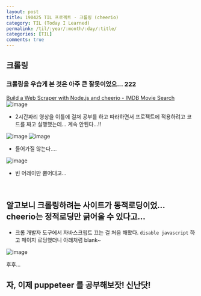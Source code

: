 ```yaml
---
layout: post
title: 190425 TIL 프로젝트 - 크롤링 (cheerio)
category: TIL (Today I Learned)
permalink: /til/:year/:month/:day/:title/
categories: [TIL]
comments: true
---
```


## **크롤링**

### 크롤링을 우습게 본 것은 아주 큰 잘못이었으... 222


[Build a Web Scraper with Node.js and cheerio - IMDB Movie Search](https://www.youtube.com/watch?v=U0btOGPwrIY)
![image](https://user-images.githubusercontent.com/40848630/56706929-bea4e400-6751-11e9-8bb5-c488de9a9af6.png)

- 2시간짜리 영상을 이틀에 걸쳐 공부를 하고 따라하면서 프로젝트에 적용하려고 코드를 짜고 실행했는데... 계속 안된다...!!

![image](https://user-images.githubusercontent.com/40848630/56741814-841d6480-67ae-11e9-983f-15ce20e6a78d.png)
![image](https://user-images.githubusercontent.com/40848630/56741840-939cad80-67ae-11e9-9154-c7d79d03f6d5.png)

- 들어가질 않는다.... 

![image](https://user-images.githubusercontent.com/40848630/56741883-a8794100-67ae-11e9-8b0e-3a1bc64b78f9.png)

- 빈 어레이만 뿜어대고...

<br/>

## 알고보니 크롤링하려는 사이트가 동적로딩이었... cheerio는 정적로딩만 긁어올 수 있다고... 

- 크롬 개발자 도구에서 자바스크립트 끄는 걸 처음 해봤다. `disable javascript` 하고 페이지 로딩했더니 아래처럼 blank~

![image](https://user-images.githubusercontent.com/40848630/56742515-d7dc7d80-67af-11e9-9a36-81a60a7d0930.png)

후후... 




## 자, 이제 puppeteer 를 공부해보잣! 신난닷! 
